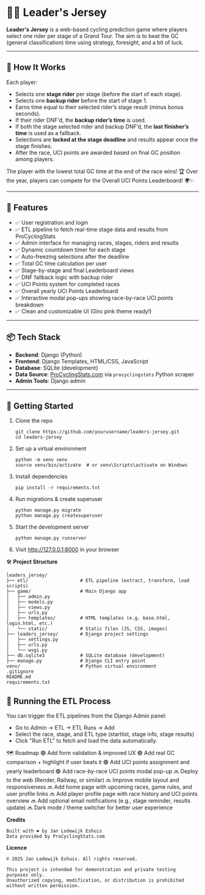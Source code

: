 # 🚴‍♂️ Leader's Jersey

**Leader's Jersey** is a web-based cycling prediction game where players select one rider per stage of a Grand Tour. The aim is to beat the GC (general classification) time using strategy, foresight, and a bit of luck.

---

## 🏁 How It Works

Each player:

- Selects one **stage rider** per stage (before the start of each stage).
- Selects one **backup rider** before the start of stage 1.
- Earns time equal to their selected rider’s stage result (minus bonus seconds).
- If their rider DNF'd, the **backup rider’s time** is used.
- If both the stage selected rider and backup DNF’d, the **last finisher’s time** is used as a fallback.
- Selections are **locked at the stage deadline** and results appear once the stage finishes.
- After the race, UCI points are awarded based on final GC position among players.

The player with the lowest total GC time at the end of the race wins! 🏆
Over the year, players can compete for the Overall UCI Points Leaderboard! 🌍✨

---

## 🔧 Features

- ✅ User registration and login
- ✅ ETL pipeline to fetch real-time stage data and results from ProCyclingStats
- ✅ Admin interface for managing races, stages, riders and results
- ✅ Dynamic countdown timer for each stage
- ✅ Auto-freezing selections after the deadline
- ✅ Total GC time calculation per user
- ✅ Stage-by-stage and final Leaderboard views
- ✅ DNF fallback logic with backup rider
- ✅ UCI Points system for completed races
- ✅ Overall yearly UCI Points Leaderboard
- ✅ Interactive modal pop-ups showing race-by-race UCI points breakdown
- ✅ Clean and customizable UI (Giro pink theme ready!)

---

## 📦 Tech Stack

- **Backend**: Django (Python)
- **Frontend**: Django Templates, HTML/CSS, JavaScript
- **Database**: SQLite (development)
- **Data Source**: [ProCyclingStats.com](https://www.procyclingstats.com/) via `procyclingstats` Python scraper
- **Admin Tools**: Django admin

---

## 🚀 Getting Started

1. Clone the repo  
   ```
   git clone https://github.com/yourusername/leaders-jersey.git
   cd leaders-jersey
   ```

2. Set up a virtual environment
    ```
    python -m venv venv
    source venv/bin/activate  # or venv\Scripts\activate on Windows
    ```

3. Install dependencies
    ```
    pip install -r requirements.txt
    ```
4. Run migrations & create superuser
    ```
    python manage.py migrate
    python manage.py createsuperuser
    ```
5. Start the development server
    ```
    python manage.py runserver
    ```
6. Visit http://127.0.0.1:8000 in your browser

🛠️ **Project Structure**
```
leaders_jersey/
├── etl/                   # ETL pipeline (extract, transform, load scripts)
├── game/                  # Main Django app
│   ├── admin.py
│   ├── models.py
│   ├── views.py
│   ├── urls.py
│   ├── templates/         # HTML templates (e.g. base.html, login.html, etc.)
│   └── static/            # Static files (JS, CSS, images)
├── leaders_jersey/        # Django project settings
│   ├── settings.py
│   ├── urls.py
│   └── wsgi.py
├── db.sqlite3             # SQLite database (development)
├── manage.py              # Django CLI entry point
venv/                      # Python virtual environment
.gitignore
README.md
requirements.txt
```

## 🔄 Running the ETL Process

You can trigger the ETL pipelines from the Django Admin panel:

- Go to Admin → ETL → ETL Runs → Add
- Select the race, stage, and ETL type (startlist, stage info, stage results)
- Click "Run ETL" to fetch and load the data automatically.


🗺️ Roadmap
🟢 Add form validation & improved UX
🟢 Add real GC comparison + highlight if user beats it
🟢 Add UCI points assignment and yearly leaderboard
🟢 Add race-by-race UCI points modal pop-up
🔜 Deploy to the web (Render, Railway, or similar)
🔜 Improve mobile layout and responsiveness
🔜 Add home page with upcoming races, game rules, and user profile links
🔜 Add player profile page with race history and UCI points overview
🔜 Add optional email notifications (e.g., stage reminder, results update)
🔜 Dark mode / theme switcher for better user experience

**Credits**

    Built with ❤️ by Jan Lodewijk Eshuis
    Data provided by ProCyclingStats.com

**Licence**

    © 2025 Jan Lodewijk Eshuis. All rights reserved.

    This project is intended for demonstration and private testing purposes only. 
    Unauthorized copying, modification, or distribution is prohibited without written permission.
